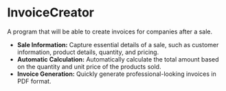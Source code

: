 # InvoiceCreator
A program that will be able to create invoices for companies after a sale.

- **Sale Information:** Capture essential details of a sale, such as customer information, product details, quantity, and pricing.
- **Automatic Calculation:** Automatically calculate the total amount based on the quantity and unit price of the products sold.
- **Invoice Generation:** Quickly generate professional-looking invoices in PDF format.
